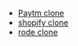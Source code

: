 - [Paytm clone](https://github.com/mohanverse/paytm-web-clone)
- [shopify clone](https://github.com/mohanverse/shofify-CLONE-WEBSITE)
- [rode clone](https://github.com/mohanverse/RODE-CLONE-WEBSITE)
